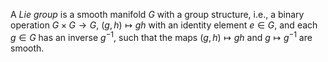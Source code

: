 A *Lie group* is a smooth manifold $G$ with a group structure, i.e., a binary operation $G \times G \to G$, $(g, h) \mapsto gh$ with an identity element $e \in G$, and each $g \in G$ has an inverse $g^{-1}$, such that the maps $(g, h) \mapsto gh$ and $g \mapsto g^{-1}$ are smooth.
